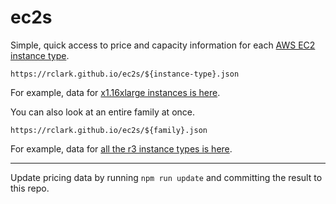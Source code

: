 # ec2s

Simple, quick access to price and capacity information for each [AWS EC2 instance type](https://aws.amazon.com/ec2/instance-types/).

```
https://rclark.github.io/ec2s/${instance-type}.json
```

For example, data for [x1.16xlarge instances is here](https://rclark.github.io/ec2s/x1.16xlarge.json).

You can also look at an entire family at once.

```
https://rclark.github.io/ec2s/${family}.json
```

For example, data for [all the r3 instance types is here](https://rclark.github.io/ec2s/r3.json).

---

Update pricing data by running `npm run update` and committing the result to this repo.
